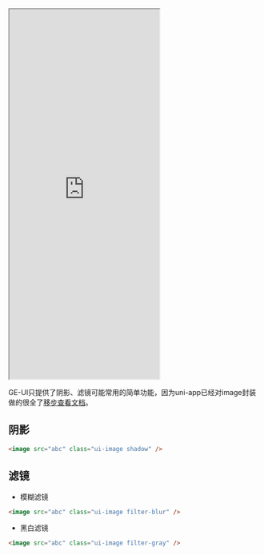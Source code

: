 <div class="simulator">
    <iframe src="https://h5.geui.xyz/#/pages/basic/image" height="740px"></iframe>
</div>

GE-UI只提供了阴影、滤镜可能常用的简单功能，因为uni-app已经对image封装做的很全了[移步查看文档](https://uniapp.dcloud.net.cn/component/image.html#image)。



## 阴影
```html
<image src="abc" class="ui-image shadow" />
```

## 滤镜

* 模糊滤镜
```html
<image src="abc" class="ui-image filter-blur" />
```

* 黑白滤镜
```html
<image src="abc" class="ui-image filter-gray" />
```